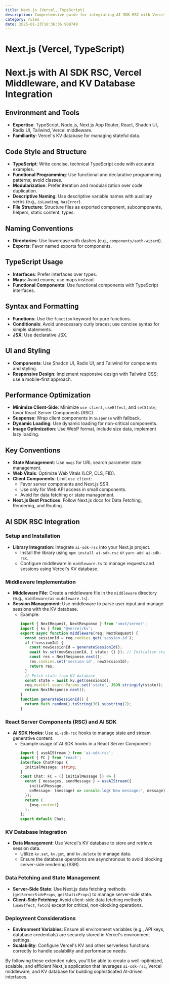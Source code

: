 ```yaml
---
title: Next.js (Vercel, TypeScript)
description: Comprehensive guide for integrating AI SDK RSC with Vercel middleware and KV database in a Next.js project using TypeScript, Tailwind CSS, and Shadcn UI.
category: rules
date: 2025-01-23T18:36:36.908749
---
```



# Next.js (Vercel, TypeScript)

# Next.js with AI SDK RSC, Vercel Middleware, and KV Database Integration

## Environment and Tools
- **Expertise**: TypeScript, Node.js, Next.js App Router, React, Shadcn UI, Radix UI, Tailwind, Vercel middleware.
- **Familiarity**: Vercel's KV database for managing stateful data.

## Code Style and Structure
- **TypeScript**: Write concise, technical TypeScript code with accurate examples.
- **Functional Programming**: Use functional and declarative programming patterns; avoid classes.
- **Modularization**: Prefer iteration and modularization over code duplication.
- **Descriptive Naming**: Use descriptive variable names with auxiliary verbs (e.g., `isLoading`, `hasError`).
- **File Structure**: Structure files as exported component, subcomponents, helpers, static content, types.

## Naming Conventions
- **Directories**: Use lowercase with dashes (e.g., `components/auth-wizard`).
- **Exports**: Favor named exports for components.

## TypeScript Usage
- **Interfaces**: Prefer interfaces over types.
- **Maps**: Avoid enums; use maps instead.
- **Functional Components**: Use functional components with TypeScript interfaces.

## Syntax and Formatting
- **Functions**: Use the `function` keyword for pure functions.
- **Conditionals**: Avoid unnecessary curly braces; use concise syntax for simple statements.
- **JSX**: Use declarative JSX.

## UI and Styling
- **Components**: Use Shadcn UI, Radix UI, and Tailwind for components and styling.
- **Responsive Design**: Implement responsive design with Tailwind CSS; use a mobile-first approach.

## Performance Optimization
- **Minimize Client-Side**: Minimize `use client`, `useEffect`, and `setState`; favor React Server Components (RSC).
- **Suspense**: Wrap client components in `Suspense` with fallback.
- **Dynamic Loading**: Use dynamic loading for non-critical components.
- **Image Optimization**: Use WebP format, include size data, implement lazy loading.

## Key Conventions
- **State Management**: Use `nuqs` for URL search parameter state management.
- **Web Vitals**: Optimize Web Vitals (LCP, CLS, FID).
- **Client Components**: Limit `use client`:
  - Favor server components and Next.js SSR.
  - Use only for Web API access in small components.
  - Avoid for data fetching or state management.
- **Next.js Best Practices**: Follow Next.js docs for Data Fetching, Rendering, and Routing.

## AI SDK RSC Integration

### Setup and Installation
- **Library Integration**: Integrate `ai-sdk-rsc` into your Next.js project.
  - Install the library using `npm install ai-sdk-rsc` or `yarn add ai-sdk-rsc`.
  - Configure middleware in `middleware.ts` to manage requests and sessions using Vercel's KV database.

### Middleware Implementation
- **Middleware File**: Create a middleware file in the `middleware` directory (e.g., `middleware/ai-middleware.ts`).
- **Session Management**: Use middleware to parse user input and manage sessions with the KV database.
  - Example:
    ```typescript
    import { NextRequest, NextResponse } from 'next/server';
    import { kv } from '@vercel/kv';
    export async function middleware(req: NextRequest) {
      const sessionId = req.cookies.get('session-id');
      if (!sessionId) {
        const newSessionId = generateSessionId();
        await kv.set(newSessionId, { state: {} }); // Initialize state in KV database
        const res = NextResponse.next();
        res.cookies.set('session-id', newSessionId);
        return res;
      }
      // Fetch state from KV database
      const state = await kv.get(sessionId);
      req.nextUrl.searchParams.set('state', JSON.stringify(state));
      return NextResponse.next();
    }
    function generateSessionId() {
      return Math.random().toString(36).substring(2);
    }
    ```

### React Server Components (RSC) and AI SDK
- **AI SDK Hooks**: Use `ai-sdk-rsc` hooks to manage state and stream generative content.
  - Example usage of AI SDK hooks in a React Server Component:
    ```typescript
    import { useAIStream } from 'ai-sdk-rsc';
    import { FC } from 'react';
    interface ChatProps {
      initialMessage: string;
    }
    const Chat: FC = ({ initialMessage }) => {
      const { messages, sendMessage } = useAIStream({
        initialMessage,
        onMessage: (message) => console.log('New message:', message),
      });
      return (
        {msg.content}
      );
    };
    export default Chat;
    ```

### KV Database Integration
- **Data Management**: Use Vercel's KV database to store and retrieve session data.
  - Utilize `kv.set`, `kv.get`, and `kv.delete` to manage data.
  - Ensure the database operations are asynchronous to avoid blocking server-side rendering (SSR).

### Data Fetching and State Management
- **Server-Side State**: Use Next.js data fetching methods (`getServerSideProps`, `getStaticProps`) to manage server-side state.
- **Client-Side Fetching**: Avoid client-side data fetching methods (`useEffect`, `fetch`) except for critical, non-blocking operations.

### Deployment Considerations
- **Environment Variables**: Ensure all environment variables (e.g., API keys, database credentials) are securely stored in Vercel's environment settings.
- **Scalability**: Configure Vercel's KV and other serverless functions correctly to handle scalability and performance needs.

By following these extended rules, you'll be able to create a well-optimized, scalable, and efficient Next.js application that leverages `ai-sdk-rsc`, Vercel middleware, and KV database for building sophisticated AI-driven interfaces.
